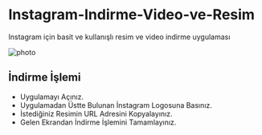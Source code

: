 # Instagram-Indirme-Video-ve-Resim

Instagram için basit ve kullanışlı resim ve video indirme uygulaması

![photo](https://i.hizliresim.com/OLWba4.png)

İndirme İşlemi
------------
- Uygulamayı Açınız.
- Uygulamadan Üstte Bulunan İnstagram Logosuna Basınız.
- İstediğiniz Resimin URL Adresini Kopyalayınız.
- Gelen Ekrandan İndirme İşlemini Tamamlayınız.
